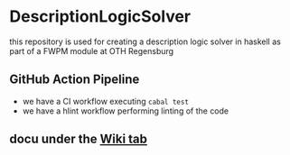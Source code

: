 # DescriptionLogicSolver
this repository is used for creating a description logic solver in haskell as part of a FWPM module at OTH Regensburg

## GitHub Action Pipeline
- we have a CI workflow executing ```cabal test``` 
- we have a hlint workflow performing linting of the code 


## docu under the [Wiki tab](https://github.com/turbohunter/descriptiveLogicSolver/wiki)

